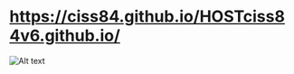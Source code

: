 # https://ciss84.github.io/HOSTciss84v6.github.io/

![Alt text](https://pbs.twimg.com/media/DswkTT4X4AA-iHs.jpg:large?raw=true "Title")
